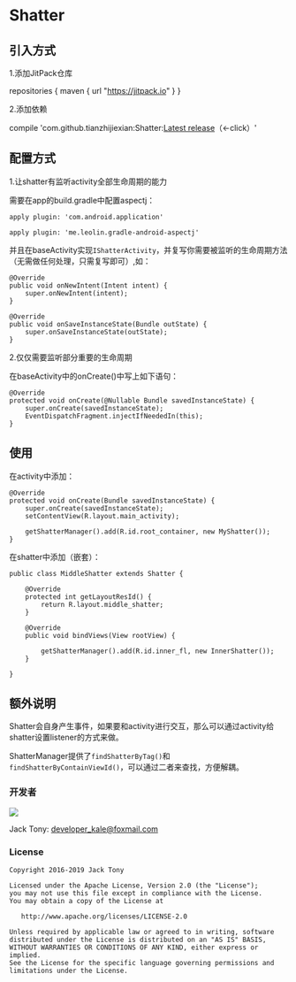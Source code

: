 # Shatter

## 引入方式

1.添加JitPack仓库

repositories {
	maven {
		url "https://jitpack.io"
	}
}

2.添加依赖

compile 'com.github.tianzhijiexian:Shatter:[Latest release](https://github.com/tianzhijiexian/Shatter/releases)（<-click）'


## 配置方式

1.让shatter有监听activity全部生命周期的能力

需要在app的build.gradle中配置aspectj：

```
apply plugin: 'com.android.application'

apply plugin: 'me.leolin.gradle-android-aspectj'
```

并且在baseActivity实现`IShatterActivity`，并复写你需要被监听的生命周期方法（无需做任何处理，只需复写即可）,如：

```
@Override
public void onNewIntent(Intent intent) {
    super.onNewIntent(intent);
}

@Override
public void onSaveInstanceState(Bundle outState) {
    super.onSaveInstanceState(outState);
}

```

2.仅仅需要监听部分重要的生命周期

在baseActivity中的onCreate()中写上如下语句：

```
@Override
protected void onCreate(@Nullable Bundle savedInstanceState) {
    super.onCreate(savedInstanceState);
    EventDispatchFragment.injectIfNeededIn(this);
}
```

## 使用

在activity中添加：

```
@Override
protected void onCreate(Bundle savedInstanceState) {
    super.onCreate(savedInstanceState);
    setContentView(R.layout.main_activity);

    getShatterManager().add(R.id.root_container, new MyShatter());
}
```

在shatter中添加（嵌套）：

```
public class MiddleShatter extends Shatter {

    @Override
    protected int getLayoutResId() {
        return R.layout.middle_shatter;
    }

    @Override
    public void bindViews(View rootView) {
    
        getShatterManager().add(R.id.inner_fl, new InnerShatter());
    }

}
```

## 额外说明

Shatter会自身产生事件，如果要和activity进行交互，那么可以通过activity给shatter设置listener的方式来做。

ShatterManager提供了`findShatterByTag()`和`findShatterByContainViewId()`，可以通过二者来查找，方便解耦。



### 开发者
![](https://avatars3.githubusercontent.com/u/9552155?v=3&s=460)

Jack Tony: <developer_kale@foxmail.com>

### License

    Copyright 2016-2019 Jack Tony

    Licensed under the Apache License, Version 2.0 (the "License");
    you may not use this file except in compliance with the License.
    You may obtain a copy of the License at

       http://www.apache.org/licenses/LICENSE-2.0

    Unless required by applicable law or agreed to in writing, software
    distributed under the License is distributed on an "AS IS" BASIS,
    WITHOUT WARRANTIES OR CONDITIONS OF ANY KIND, either express or implied.
    See the License for the specific language governing permissions and
    limitations under the License.
